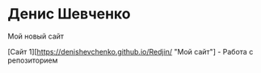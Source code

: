 
# Денис Шевченко
Мой новый сайт

[Сайт 1][https://denishevchenko.github.io/Redjin/ "Мой сайт"] - Работа с репозиторием
